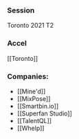 
### Session
Toronto 2021 T2

### Accel
[[Toronto]]

### Companies:
- [[Mine'd]]
- [[MixPose]]
- [[Smartbin.io]]
- [[Superfan Studio]]
- [[TalentQL]]
- [[Whelp]]


